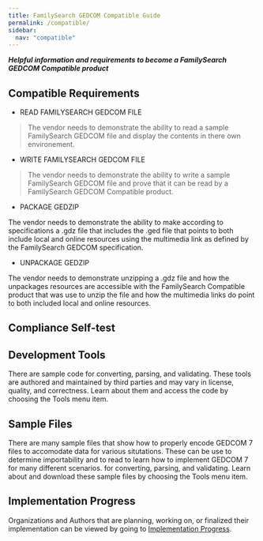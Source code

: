 ```yaml
---
title: FamilySearch GEDCOM Compatible Guide
permalink: /compatible/
sidebar:
  nav: "compatible"
---
```

***Helpful information and requirements to become a FamilySearch GEDCOM Compatible product***


## Compatible Requirements

* READ FAMILYSEARCH GEDCOM FILE
> The vendor needs to demonstrate the ability to read a sample FamilySearch GEDCOM file and display the contents in there own environement.


* WRITE FAMILYSEARCH GEDCOM FILE
> The vendor needs to demonstrate the ability to write a sample FamilySearch GEDCOM file and prove that it can be read by a FamilySearch GEDCOM Compatible product.
>
* PACKAGE GEDZIP
>
The vendor needs to demonstrate the ability to make according to specifications a .gdz file that includes the .ged file that points to both include local and online resources using the multimedia link as defined by the FamilySearch GEDCOM specification.
>
* UNPACKAGE GEDZIP
>
The vendor needs to demonstrate unzipping a .gdz file and how the unpackages resources are accessible with the FamilySearch Compatible product that was use to unzip the file and how the multimedia links do point to both included local and online resources.





## Compliance Self-test





## Development Tools
There are sample code for converting, parsing, and validating. These tools are authored and maintained by third parties and may vary in license, quality, and correctness. Learn about them and access the code by choosing the Tools menu item.


## Sample Files
There are many sample files that show how to properly encode GEDCOM 7 files to accomodate data for various situtations. These can be use to determine importability and to read to learn how to implement GEDCOM 7 for many different scenarios. for converting, parsing, and validating. Learn about and download these sample files by choosing the Tools menu item.

## Implementation Progress
Organizations and Authors that are planning, working on, or finalized their implementation can be viewed by going to [Implementation Progress](https://www.familysearch.org/en/GEDCOM/implementation-progress).


